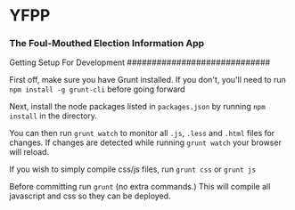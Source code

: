 # YFPP #
### The Foul-Mouthed Election Information App ###

Getting Setup For Development
#############################

First off, make sure you have Grunt installed. If you don't, you'll need to run `npm install -g grunt-cli` before going forward

Next, install the node packages listed in `packages.json` by running `npm install` in the directory.

You can then run `grunt watch` to monitor all `.js`, `.less` and `.html` files for changes. If changes are detected while running `grunt watch` your browser will reload.

If you wish to simply compile css/js files, run `grunt css` or `grunt js`

Before committing run `grunt` (no extra commands.) This will compile all javascript and css so they can be deployed.
